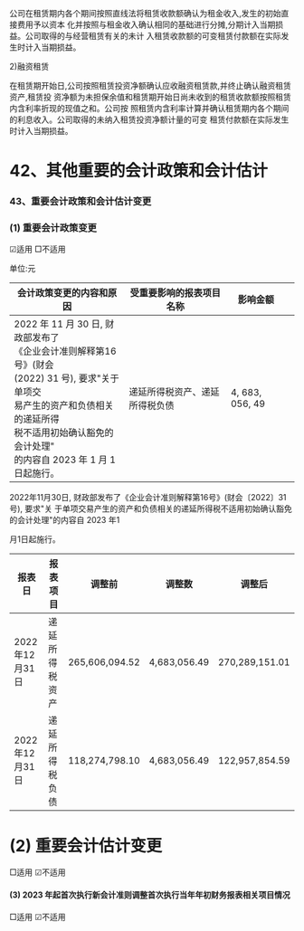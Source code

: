 公司在租赁期内各个期间按照直线法将租赁收款额确认为租金收入,发生的初始直接费用予以资本 化并按照与租金收入确认相同的基础进行分摊,分期计入当期损益。公司取得的与经营租赁有关的未计 入租赁收款额的可变租赁付款额在实际发生时计入当期损益。

2)融资租赁

在租赁期开始日,公司按照租赁投资净额确认应收融资租赁款,并终止确认融资租赁资产,租赁投 资净额为未担保余值和租赁期开始日尚未收到的租赁收款额按照租赁内含利率折现的现值之和。公司按 照租赁内含利率计算并确认租赁期内各个期间的利息收入。公司取得的未纳入租赁投资净额计量的可变 租赁付款额在实际发生时计入当期损益。

# 42、其他重要的会计政策和会计估计

### 43、重要会计政策和会计估计变更

### (1) 重要会计政策变更

☑适用 □不适用

单位:元

| 会计政策变更的内容和原因                                                                                                                               | 受重要影响的报表项目名称    | 影响金额            |  |
|--------------------------------------------------------------------------------------------------------------------------------------------|-----------------|-----------------|--|
| 2022 年 11 月 30 日, 财政部发布了<br>《企业会计准则解释第16号》(财会<br>(2022) 31 号), 要求"关于单项交<br>易产生的资产和负债相关的递延所得<br>税不适用初始确认豁免的会计处理"<br>的内容自 2023 年 1 月 1 日起施行。 | 递延所得税资产、递延所得税负债 | 4, 683, 056, 49 |  |

2022年11月30日, 财政部发布了《企业会计准则解释第16号》(财会〔2022〕31号), 要求"关 于单项交易产生的资产和负债相关的递延所得税不适用初始确认豁免的会计处理"的内容自 2023 年1

月1日起施行。

| 报表日         | 报表项目    | 调整前            | 调整数          | 调整后            |
|-------------|---------|----------------|--------------|----------------|
| 2022年12月31日 | 递延所得税资产 | 265,606,094.52 | 4,683,056.49 | 270,289,151.01 |
| 2022年12月31日 | 递延所得税负债 | 118,274,798.10 | 4,683,056.49 | 122,957,854.59 |

# (2) 重要会计估计变更

□适用 ☑不适用

#### (3) 2023 年起首次执行新会计准则调整首次执行当年年初财务报表相关项目情况

□适用 ☑不适用